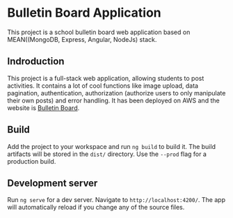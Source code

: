 # Bulletin Board Application
This project is a school bulletin board web application based on MEAN((MongoDB, Express, Angular, NodeJs) stack.


## Indroduction
This project is a full-stack web application, allowing students to post activities. It contains a lot of cool functions like image upload, data pagination, authentication, authorization (authorize users to only manipulate their own posts) and error handling. It has been deployed on AWS and the website is [Bulletin Board](http://bulletin-board-application.s3-website.us-east-2.amazonaws.com/).


## Build

Add the project to your workspace and run `ng build` to build it. The build artifacts will be stored in the `dist/` directory. Use the `--prod` flag for a production build.


## Development server

Run `ng serve` for a dev server. Navigate to `http://localhost:4200/`. The app will automatically reload if you change any of the source files.

